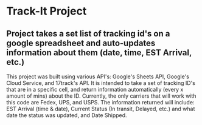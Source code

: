 # Track-It Project

## Project takes a set list of tracking id's on a google spreadsheet and auto-updates information about them (date, time, EST Arrival, etc.)

This project was built using various API's: Google's Sheets API, Google's Cloud Service, and 17track's API.
It is intended to take a set of tracking ID's that are in a specific cell, and return information automatically (every x amount of mins) about the ID.
Currently, the only carriers that will work with this code are Fedex, UPS, and USPS. 
The information returned will include: EST Arrival (time & date), Current Status (In transit, Delayed, etc.) and what date the status was updated, and Date Shipped. 


